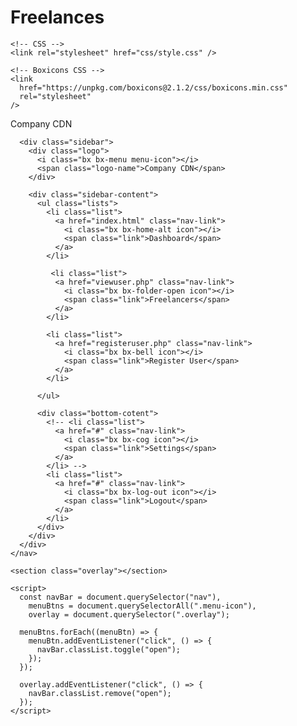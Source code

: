 # Freelances

<!DOCTYPE html>
<!-- Coding by CodingLab | www.codinglabweb.com-->
<html lang="en">
  <head>
    <meta charset="UTF-8" />
    <meta http-equiv="X-UA-Compatible" content="IE=edge" />
    <meta name="viewport" content="width=device-width, initial-scale=1.0" />
    <title>Company CDN</title>

    <!-- CSS -->
    <link rel="stylesheet" href="css/style.css" />

    <!-- Boxicons CSS -->
    <link
      href="https://unpkg.com/boxicons@2.1.2/css/boxicons.min.css"
      rel="stylesheet"
    />
  </head>
  <body>
    <nav>
      <div class="logo">
        <i class="bx bx-menu menu-icon"></i>
        <span class="logo-name">Company CDN</span>
      </div>

      <div class="sidebar">
        <div class="logo">
          <i class="bx bx-menu menu-icon"></i>
          <span class="logo-name">Company CDN</span>
        </div>

        <div class="sidebar-content">
          <ul class="lists">
            <li class="list">
              <a href="index.html" class="nav-link">
                <i class="bx bx-home-alt icon"></i>
                <span class="link">Dashboard</span>
              </a>
            </li>

             <li class="list">
              <a href="viewuser.php" class="nav-link">
                <i class="bx bx-folder-open icon"></i>
                <span class="link">Freelancers</span>
              </a>
            </li>

            <li class="list">
              <a href="registeruser.php" class="nav-link">
                <i class="bx bx-bell icon"></i>
                <span class="link">Register User</span>
              </a>
            </li>
            
          </ul>

          <div class="bottom-cotent">
            <!-- <li class="list">
              <a href="#" class="nav-link">
                <i class="bx bx-cog icon"></i>
                <span class="link">Settings</span>
              </a>
            </li> -->
            <li class="list">
              <a href="#" class="nav-link">
                <i class="bx bx-log-out icon"></i>
                <span class="link">Logout</span>
              </a>
            </li>
          </div>
        </div>
      </div>
    </nav>

    <section class="overlay"></section>

    <script>
      const navBar = document.querySelector("nav"),
        menuBtns = document.querySelectorAll(".menu-icon"),
        overlay = document.querySelector(".overlay");

      menuBtns.forEach((menuBtn) => {
        menuBtn.addEventListener("click", () => {
          navBar.classList.toggle("open");
        });
      });

      overlay.addEventListener("click", () => {
        navBar.classList.remove("open");
      });
    </script>
  </body>
</html>
